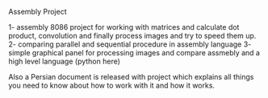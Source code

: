 Assembly Project

1- assembly 8086 project for working with matrices and calculate dot product, convolution and finally process images and try to speed them up.
2- comparing parallel and sequential procedure in assembly language
3- simple graphical panel for processing images and compare assmebly and a high level language (python here)

Also a Persian document is released with project which explains all things you need to know about how to work with it and how it works.
